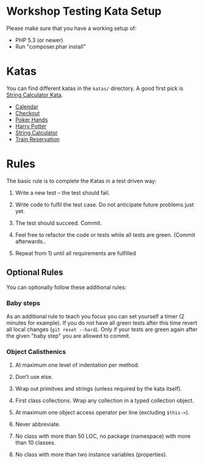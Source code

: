 # Workshop Testing Kata Setup

Please make sure that you have a working setup of:

* PHP 5.3 (or newer)
* Run "composer.phar install"

# Katas

You can find different katas in the `katas/` directory. A good first pick is
[String Calculator Kata](katas/string_calculator.md).

* [Calendar](katas/calendar.md)
* [Checkout](katas/checkout.md)
* [Poker Hands](katas/poker_hands.md)
* [Harry Potter](katas/potter.md)
* [String Calculator](katas/string_calculator.md)
* [Train Reservation](katas/train_reservation.md)

# Rules

The basic rule is to complete the Katas in a test driven way:

1. Write a new test – the test should fail.

2. Write code to fulfil the test case. Do not anticipate future problems just
   yet.

3. The test should succeed. Commit.

4. Feel free to refactor the code or tests while all tests are green. (Commit
   afterwards..

5. Repeat from 1) until all requirements are fulfilled

## Optional Rules

You can optionally follow these additional rules:

### Baby steps

As an additional rule to teach you focus you can set yourself a timer (2
minutes for example). If you do not have all green tests after this time revert
all local changes (`git reset --hard`). Only if your tests are green again
after the given "baby step" you are allowed to commit.

### Object Calisthenics

1. At maximum one level of indentation per method.

2. Don’t use else.

3. Wrap out primitves and strings (unless required by the kata itself).

4. First class collections. Wrap any collection in a typed collection object.

5. At maximum one object access operator per line (excluding `$this->`).

6. Never abbreviate.

7. No class with more than 50 LOC, no package (namespace) with more than 10
   classes.

8. No class with more than two instance variables (properties).

